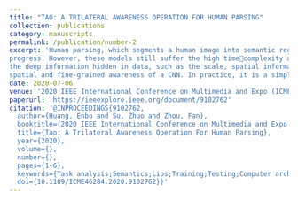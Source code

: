 ```yaml
---
title: "TAO: A TRILATERAL AWARENESS OPERATION FOR HUMAN PARSING"
collection: publications
category: manuscripts
permalink: /publication/number-2
excerpt: 'Human parsing, which segments a human image into semantic regions, is a fundamental task in human-centric analysis. Recently, numerous human parsing approaches based on convolutional neural networks (CNNs) have made significant
progress. However, these models still suffer the high timecomplexity and poor efficiency issues, since they always introduce too many and complex hypothetical priors. Therefore, in this paper, we attempt to solve above issues by mining
the deep information hidden in data, such as the scale, spatial information and statistics of the image descriptors, etc. By this way, we propose an effective structure, named the trilateral awareness operation (TAO), which can boost the scale,
spatial and fine-grained awareness of a CNN. In practice, it is a simple yet effective architecture without using bells and whistles (such as human pose and edge information), to address human parsing tasks. '
date: 2020-07-06
venue: '2020 IEEE International Conference on Multimedia and Expo (ICME)'
paperurl: 'https://ieeexplore.ieee.org/document/9102762'
citation: '@INPROCEEDINGS{9102762,
  author={Huang, Enbo and Su, Zhuo and Zhou, Fan},
  booktitle={2020 IEEE International Conference on Multimedia and Expo (ICME)}, 
  title={Tao: A Trilateral Awareness Operation For Human Parsing}, 
  year={2020},
  volume={},
  number={},
  pages={1-6},
  keywords={Task analysis;Semantics;Lips;Training;Testing;Computer architecture;Convolution;human parsing;semantic segmentation},
  doi={10.1109/ICME46284.2020.9102762}}'
---
```


